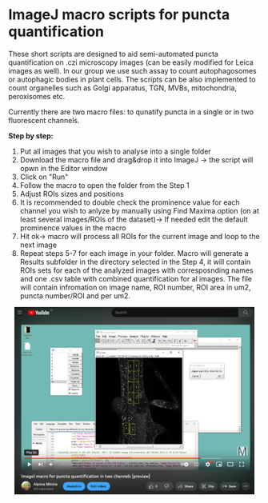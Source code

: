 # ImageJ macro scripts for puncta quantification

These short scripts are designed to aid semi-automated puncta quantification on .czi microscopy images (can be easily modified for Leica images as well). In our group we use such assay to count autophagosomes or autophagic bodies in plant cells.
The scripts can be also implemented to count organelles such as Golgi apparatus, TGN, MVBs, mitochondria, peroxisomes etc.

Currently there are two macro files: to qunatify puncta in a single or in two fluorescent channels.



**Step by step:**
1. Put all images that you wish to analyse into a single folder
2. Download the macro file and drag&drop it into ImageJ -> the script will opwn in the Editor window
3. Click on "Run"
4. Follow the macro to open the folder from the Step 1
5. Adjust ROIs sizes and positions
6. It is recommended to double check the prominence value for each channel you wish to anlyze by manually using Find Maxima option (on at least several images/ROIs of the dataset)-> If needed edit the default prominence values in the macro
7. Hit ok-> macro will process all ROIs for the current image and loop to the next image
8. Repeat steps 5-7 for each image in your folder. Macro will generate a Results subfolder in the directory selected in the Step 4, it will contain ROIs sets for each of the analyzed images with corresposnding names and one .csv table with combined quantification for al images. The file will contain infromation on image name, ROI number, ROI area in um2, puncta number/ROI and per um2. 

<p align="center"> <a href="https://youtu.be/4rSlMzSEKe8"><img src="https://github.com/AlyonaMinina/Puncta-quantification-with-IamgeJ/blob/main/Images/Youtube%20preview.PNG" width = 480> </img></a></p>
